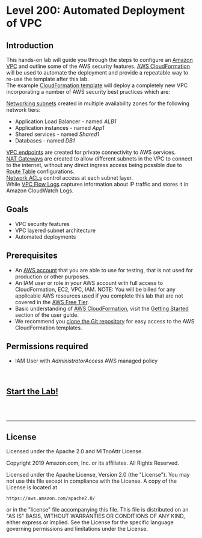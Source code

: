 ﻿# Level 200: Automated Deployment of VPC

## Introduction

This hands-on lab will guide you through the steps to configure an [Amazon VPC](https://docs.aws.amazon.com/vpc/latest/userguide/what-is-amazon-vpc.html) and outline some of the AWS security features. [AWS CloudFormation](https://aws.amazon.com/cloudformation/) will be used to automate the deployment and provide a repeatable way to re-use the template after this lab.
<br />
The example [CloudFormation template](Code/vpc-alb-app-db.yaml) will deploy a completely new VPC incorporating a number of AWS security best practices which are:

[Networking subnets](https://docs.aws.amazon.com/vpc/latest/userguide/VPC_Subnets.html) created in multiple availability zones for the following network tiers:
  * Application Load Balancer - named *ALB1*
  * Application instances - named *App1*
  * Shared services - named *Shared1*
  * Databases - named *DB1*

[VPC endpoints](https://docs.aws.amazon.com/vpc/latest/userguide/vpc-endpoints.html) are created for private connectivity to AWS services.<br />
[NAT Gateways](https://docs.aws.amazon.com/vpc/latest/userguide/vpc-nat-gateway.html) are created to allow different subnets in the VPC to connect to the internet, without any direct ingress access being possible due to [Route Table](https://docs.aws.amazon.com/vpc/latest/userguide/VPC_Route_Tables.html) configurations.<br />
[Network ACLs](https://docs.aws.amazon.com/vpc/latest/userguide/vpc-network-acls.html) control access at each subnet layer.<br />
While [VPC Flow Logs](https://docs.aws.amazon.com/vpc/latest/userguide/flow-logs.html) captures information about IP traffic and stores it in Amazon CloudWatch Logs.

## Goals

* VPC security features
* VPC layered subnet architecture
* Automated deployments

## Prerequisites

* An [AWS account](https://portal.aws.amazon.com/gp/aws/developer/registration/index.html) that you are able to use for testing, that is not used for production or other purposes.
* An IAM user or role in your AWS account with full access to CloudFormation, EC2, VPC, IAM.
NOTE: You will be billed for any applicable AWS resources used if you complete this lab that are not covered in the [AWS Free Tier](https://aws.amazon.com/free/).
* Basic understanding of [AWS CloudFormation](https://aws.amazon.com/cloudformation/), visit the [Getting Started](https://docs.aws.amazon.com/AWSCloudFormation/latest/UserGuide/GettingStarted.html) section of the user guide.
* We recommend you [clone the Git repository](https://help.github.com/en/articles/cloning-a-repository) for easy access to the AWS CloudFormation templates.

## Permissions required

* IAM User with *AdministratorAccess* AWS managed policy

<BR>

## [Start the Lab!](Lab_Guide.md)

<BR>
<BR>

***

## License

Licensed under the Apache 2.0 and MITnoAttr License.

Copyright 2019 Amazon.com, Inc. or its affiliates. All Rights Reserved.

Licensed under the Apache License, Version 2.0 (the "License"). You may not use this file except in compliance with the License. A copy of the License is located at

    https://aws.amazon.com/apache2.0/

or in the "license" file accompanying this file. This file is distributed on an "AS IS" BASIS, WITHOUT WARRANTIES OR CONDITIONS OF ANY KIND, either express or implied. See the License for the specific language governing permissions and limitations under the License.


